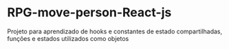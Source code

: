# RPG-move-person-React-js
Projeto para aprendizado de hooks e constantes de estado compartilhadas, funções e estados utilizados como objetos
